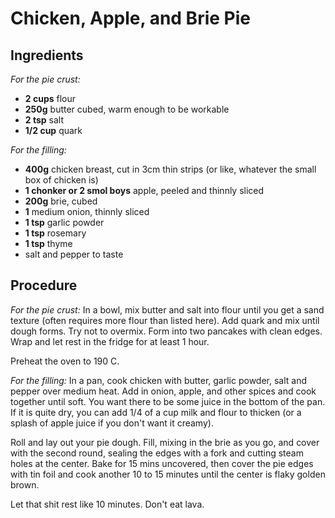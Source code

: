 # Chicken, Apple, and Brie Pie

## Ingredients

*For the pie crust:*
- **2 cups** flour
- **250g** butter cubed, warm enough to be workable
- **2 tsp** salt
- **1/2 cup** quark

*For the filling:*
- **400g** chicken breast, cut in 3cm thin strips (or like, whatever the small box of chicken is)
- **1 chonker or 2 smol boys** apple, peeled and thinnly sliced
- **200g** brie, cubed
- **1** medium onion, thinnly sliced
- **1 tsp** garlic powder
- **1 tsp** rosemary
- **1 tsp** thyme
- salt and pepper to taste

## Procedure

*For the pie crust:*
In a bowl, mix butter and salt into flour until you get a sand texture (often requires more flour than listed here). Add quark and mix until dough forms. Try not to overmix. Form into two pancakes with clean edges. Wrap and let rest in the fridge for at least 1 hour.

Preheat the oven to 190 C. 

*For the filling:*
In a pan, cook chicken with butter, garlic powder, salt and pepper over medium heat. Add in onion, apple, and other spices and cook together until soft. You want there to be some juice in the bottom of the pan. If it is quite dry, you can add 1/4 of a cup milk and flour to thicken (or a splash of apple juice if you don't want it creamy). 

Roll and lay out your pie dough. Fill, mixing in the brie as you go, and cover with the second round, sealing the edges with a fork and cutting steam holes at the center. Bake for 15 mins uncovered, then cover the pie edges with tin foil and cook another 10 to 15 minutes until the center is flaky golden brown.

Let that shit rest like 10 minutes. Don't eat lava.
